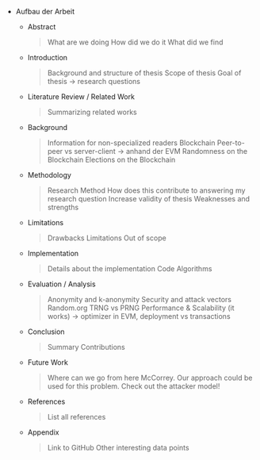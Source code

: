 * Aufbau der Arbeit
  - Abstract
    > What are we doing
    > How did we do it
    > What did we find

  - Introduction
    > Background and structure of thesis
    > Scope of thesis
    > Goal of thesis -> research questions

  - Literature Review / Related Work
    > Summarizing related works

  - Background
    > Information for non-specialized readers
    > Blockchain
    > Peer-to-peer vs server-client -> anhand der EVM
    > Randomness on the Blockchain
    > Elections on the Blockchain

  - Methodology
    > Research Method
    > How does this contribute to answering my research question
    > Increase validity of thesis
    > Weaknesses and strengths

  - Limitations
    > Drawbacks
    > Limitations
    > Out of scope

  - Implementation
    > Details about the implementation
    > Code
    > Algorithms

  - Evaluation / Analysis
    > Anonymity and k-anonymity
    > Security and attack vectors
    > Random.org TRNG vs PRNG
    > Performance & Scalability (it works) -> optimizer in EVM, deployment vs transactions

  - Conclusion
    > Summary
    > Contributions

  - Future Work
    > Where can we go from here
    > McCorrey. Our approach could be used for this problem. Check out the attacker model!

  - References
    > List all references

  - Appendix
    > Link to GitHub
    > Other interesting data points